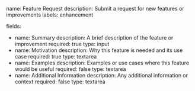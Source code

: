 name: Feature Request
description: Submit a request for new features or improvements
labels: enhancement

fields:
  - name: Summary
    description: A brief description of the feature or improvement
    required: true
    type: input
  - name: Motivation
    description: Why this feature is needed and its use case
    required: true
    type: textarea
  - name: Examples
    description: Examples or use cases where this feature would be useful
    required: false
    type: textarea
  - name: Additional Information
    description: Any additional information or context
    required: false
    type: textarea
